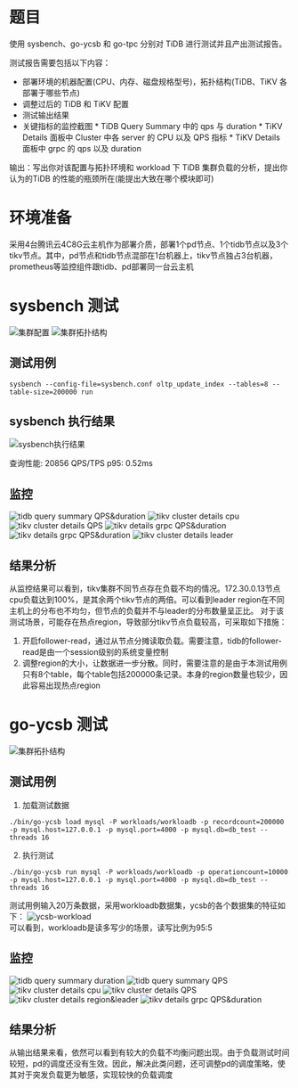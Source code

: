 # 题目
使用 sysbench、go-ycsb 和 go-tpc 分别对 TiDB 进行测试并且产出测试报告。

测试报告需要包括以下内容：

* 部署环境的机器配置(CPU、内存、磁盘规格型号)，拓扑结构(TiDB、TiKV 各部署于哪些节点)
* 调整过后的 TiDB 和 TiKV 配置
* 测试输出结果
* 关键指标的监控截图
	    * TiDB Query Summary 中的 qps 与 duration
	    * TiKV Details 面板中 Cluster 中各 server 的 CPU 以及 QPS 指标
	    * TiKV Details 面板中 grpc 的 qps 以及 duration

输出：写出你对该配置与拓扑环境和 workload 下 TiDB 集群负载的分析，提出你认为的TiDB 的性能的瓶颈所在(能提出大致在哪个模块即可)

# 环境准备
采用4台腾讯云4C8G云主机作为部署介质，部署1个pd节点、1个tidb节点以及3个tikv节点。其中，pd节点和tidb节点混部在1台机器上，tikv节点独占3台机器，prometheus等监控组件跟tidb、pd部署同一台云主机

# sysbench 测试
![集群配置](https://github.com/rickif/high-performance-tidb/blob/master/asset/lesson2/conf.png)
![集群拓扑结构](https://github.com/rickif/high-performance-tidb/blob/master/asset/lesson2/topology.png)

## 测试用例
```
sysbench --config-file=sysbench.conf oltp_update_index --tables=8 --table-size=200000 run
```
## sysbench 执行结果
![sysbench执行结果](https://github.com/rickif/high-performance-tidb/blob/master/asset/lesson2/sysbench_output.png)  

查询性能: 20856 QPS/TPS
p95: 0.52ms
## 监控
![tidb query summary QPS&duration](https://github.com/rickif/high-performance-tidb/blob/master/asset/lesson2/sysbench_tidb_query_summary.png)
![tikv cluster details cpu](https://github.com/rickif/high-performance-tidb/blob/master/asset/lesson2/sysbench_tikv_details_cpu.png)
![tikv cluster details QPS](https://github.com/rickif/high-performance-tidb/blob/master/asset/lesson2/sysbench_tikv_details_qps.png)
![tikv details grpc QPS&duration](https://github.com/rickif/high-performance-tidb/blob/master/asset/lesson2/sysbench_tikv_details_grpc_qps.png)
![tikv details grpc QPS&duration](https://github.com/rickif/high-performance-tidb/blob/master/asset/lesson2/sysbench_tikv_details_grpc_qps2.png)
![tikv cluster details leader](https://github.com/rickif/high-performance-tidb/blob/master/asset/lesson2/sysbench_tikv_details_leader.png)

## 结果分析
从监控结果可以看到，tikv集群不同节点存在负载不均的情况。172.30.0.13节点cpu负载达到100%，是其余两个tikv节点的两倍。可以看到leader region在不同主机上的分布也不均匀，但节点的负载并不与leader的分布数量呈正比。
对于该测试场景，可能存在热点region，导致部分tikv节点负载较高，可采取如下措施：
1. 开启follower-read，通过从节点分摊读取负载。需要注意，tidb的follower-read是由一个session级别的系统变量控制
2. 调整region的大小，让数据进一步分散。同时，需要注意的是由于本测试用例只有8个table，每个table包括200000条记录。本身的region数量也较少，因此容易出现热点region

# go-ycsb 测试

![集群拓扑结构](https://github.com/rickif/high-performance-tidb/blob/master/asset/lesson2/ycsb-topology.png)
## 测试用例

1. 加载测试数据
```
./bin/go-ycsb load mysql -P workloads/workloadb -p recordcount=200000 -p mysql.host=127.0.0.1 -p mysql.port=4000 -p mysql.db=db_test --threads 16
```
2. 执行测试
```
./bin/go-ycsb run mysql -P workloads/workloadb -p operationcount=10000 -p mysql.host=127.0.0.1 -p mysql.port=4000 -p mysql.db=db_test --threads 16
```

测试用例输入20万条数据，采用workloadb数据集，ycsb的各个数据集的特征如下：
![ycsb-workload](https://github.com/rickif/high-performance-tidb/blob/master/asset/lesson2/ycsb-workload.png)  
可以看到，workloadb是读多写少的场景，读写比例为95:5

## 监控

![tidb query summary duration](https://github.com/rickif/high-performance-tidb/blob/master/asset/lesson2/ycsb-tidb-query-summary.png)
![tidb query summary QPS](https://github.com/rickif/high-performance-tidb/blob/master/asset/lesson2/ycsb-tidb-query-summary-qps.png)
![tikv cluster details cpu](https://github.com/rickif/high-performance-tidb/blob/master/asset/lesson2/ycsb-tikv-details-cpu.png)
![tikv cluster details QPS](https://github.com/rickif/high-performance-tidb/blob/master/asset/lesson2/ycsb-tikv-details-qps.png)
![tikv cluster details region&leader](https://github.com/rickif/high-performance-tidb/blob/master/asset/lesson2/ycsb-tikv-details-region-leader.png)
![tikv details grpc QPS&duration](https://github.com/rickif/high-performance-tidb/blob/master/asset/lesson2/ycsb-tikv-grpc-duration-qps.png)

## 结果分析
从输出结果来看，依然可以看到有较大的负载不均衡问题出现。由于负载测试时间较短，pd的调度还没有生效。因此，解决此类问题，还可调整pd的调度策略，使其对于突发负载更为敏感，实现较快的负载调度